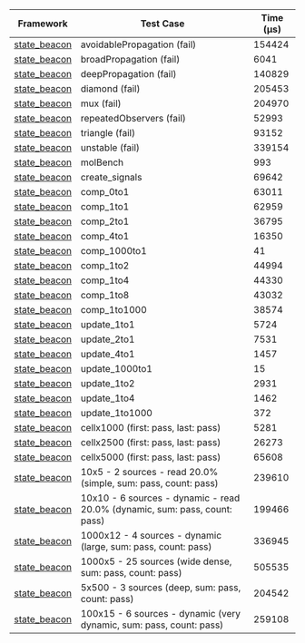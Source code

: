 | Framework | Test Case | Time (μs) |
| --- | --- | --- |
| [state_beacon](https://github.com/jinyus/dart_beacon) | avoidablePropagation (fail) | 154424 |
| [state_beacon](https://github.com/jinyus/dart_beacon) | broadPropagation (fail) | 6041 |
| [state_beacon](https://github.com/jinyus/dart_beacon) | deepPropagation (fail) | 140829 |
| [state_beacon](https://github.com/jinyus/dart_beacon) | diamond (fail) | 205453 |
| [state_beacon](https://github.com/jinyus/dart_beacon) | mux (fail) | 204970 |
| [state_beacon](https://github.com/jinyus/dart_beacon) | repeatedObservers (fail) | 52993 |
| [state_beacon](https://github.com/jinyus/dart_beacon) | triangle (fail) | 93152 |
| [state_beacon](https://github.com/jinyus/dart_beacon) | unstable (fail) | 339154 |
| [state_beacon](https://github.com/jinyus/dart_beacon) | molBench | 993 |
| [state_beacon](https://github.com/jinyus/dart_beacon) | create_signals | 69642 |
| [state_beacon](https://github.com/jinyus/dart_beacon) | comp_0to1 | 63011 |
| [state_beacon](https://github.com/jinyus/dart_beacon) | comp_1to1 | 62959 |
| [state_beacon](https://github.com/jinyus/dart_beacon) | comp_2to1 | 36795 |
| [state_beacon](https://github.com/jinyus/dart_beacon) | comp_4to1 | 16350 |
| [state_beacon](https://github.com/jinyus/dart_beacon) | comp_1000to1 | 41 |
| [state_beacon](https://github.com/jinyus/dart_beacon) | comp_1to2 | 44994 |
| [state_beacon](https://github.com/jinyus/dart_beacon) | comp_1to4 | 44330 |
| [state_beacon](https://github.com/jinyus/dart_beacon) | comp_1to8 | 43032 |
| [state_beacon](https://github.com/jinyus/dart_beacon) | comp_1to1000 | 38574 |
| [state_beacon](https://github.com/jinyus/dart_beacon) | update_1to1 | 5724 |
| [state_beacon](https://github.com/jinyus/dart_beacon) | update_2to1 | 7531 |
| [state_beacon](https://github.com/jinyus/dart_beacon) | update_4to1 | 1457 |
| [state_beacon](https://github.com/jinyus/dart_beacon) | update_1000to1 | 15 |
| [state_beacon](https://github.com/jinyus/dart_beacon) | update_1to2 | 2931 |
| [state_beacon](https://github.com/jinyus/dart_beacon) | update_1to4 | 1462 |
| [state_beacon](https://github.com/jinyus/dart_beacon) | update_1to1000 | 372 |
| [state_beacon](https://github.com/jinyus/dart_beacon) | cellx1000 (first: pass, last: pass) | 5281 |
| [state_beacon](https://github.com/jinyus/dart_beacon) | cellx2500 (first: pass, last: pass) | 26273 |
| [state_beacon](https://github.com/jinyus/dart_beacon) | cellx5000 (first: pass, last: pass) | 65608 |
| [state_beacon](https://github.com/jinyus/dart_beacon) | 10x5 - 2 sources - read 20.0% (simple, sum: pass, count: pass) | 239610 |
| [state_beacon](https://github.com/jinyus/dart_beacon) | 10x10 - 6 sources - dynamic - read 20.0% (dynamic, sum: pass, count: pass) | 199466 |
| [state_beacon](https://github.com/jinyus/dart_beacon) | 1000x12 - 4 sources - dynamic (large, sum: pass, count: pass) | 336945 |
| [state_beacon](https://github.com/jinyus/dart_beacon) | 1000x5 - 25 sources (wide dense, sum: pass, count: pass) | 505535 |
| [state_beacon](https://github.com/jinyus/dart_beacon) | 5x500 - 3 sources (deep, sum: pass, count: pass) | 204542 |
| [state_beacon](https://github.com/jinyus/dart_beacon) | 100x15 - 6 sources - dynamic (very dynamic, sum: pass, count: pass) | 259108 |
